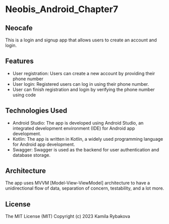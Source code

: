 # Neobis_Android_Chapter7
## Neocafe
This is a login and signup app that allows users to create an account and login.

## Features
- User registration: Users can create a new account by providing their phone number
- User login: Registered users can log in using their phone number.
- User can finish registration and login by verifying the phone number using code

## Technologies Used
- Android Studio: The app is developed using Android Studio, an integrated development environment (IDE) for Android app development.
- Kotlin: The app is written in Kotlin, a widely used programming language for Android app development.
- Swagger: Swagger is used as the backend for user authentication and database storage.

## Architecture 
The app uses MVVM [Model-View-ViewModel] architecture to have a unidirectional flow of data, separation of concern, testability, and a lot more.

## License
The MIT License (MIT)
Copyright (c) 2023 Kamila Rybakova

